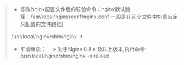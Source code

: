 >* 修改Nginx配置文件后的较验命令.( nginx默认路径：/usr/local/nginx/conf/nginx.conf 一般是在这个文件中包含自定义配置的文件路径)
  >
  > /usr/local/nginx/sbin/nginx -t
  >　
>* 平滑重启：
　> 
  > 对于Nginx 0.8.x 及以上版本,执行命令:  /usr/local/nginx/sbin/nginx -s reload
  >
